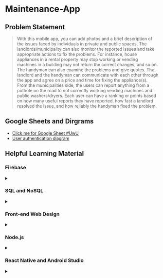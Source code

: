 # Maintenance-App

## Problem Statement
> With this mobile app, you can add photos and a brief description of the issues 
> faced by individuals in private and public spaces. The landlords/municipality 
> can also monitor the reported issues and take appropriate actions to fix the 
> problems. For instance, house appliances in a rental property may stop working 
> or vending machines in a building may not return the correct changes, and so on. 
> The handyman can also examine the problems and give quotes. The landlord and the 
> handyman can communicate with each other through the app and agree 
> on a price and time for fixing the appliance(s). From the municipalities side, 
> the users can report anything from a pothole on the road to not 
> correctly working vending machines and public washers/dryers. Each user can have 
> a ranking or points based on how many useful reports they have 
> reported, how fast a landlord resolved the issue, and how reliably the handyman fixed the problem. 

## Google Sheets and Dirgrams
- [Click me for Google Sheet #UwU](https://docs.google.com/spreadsheets/d/16mKJtwNAgq15PcCzK8cvLiK34q0-96wFSoO1pmSr0Wg/edit?usp=sharing)
- [User authentication diagram](https://viewer.diagrams.net/?highlight=0000ff&edit=_blank&layers=1&nav=1&title=User%20authentication%202.drawio#R7Vxtc%2BK2Fv41zHQ%2FwPgF2%2FARQtrunbTNlLTdvV%2FuKFiAbozl2iZAf3316hdJBIfY3qTTnczGkmXJ1jnnOc85kjJwb3bHH1KQbH%2FCIYwGjhUeB%2B5i4Di2E0zIL1pzEjV%2BMOU1mxSFoq6sWKK%2FoKi0RO0ehTCrNcwxjnKU1CtXOI7hKq%2FVgTTFh3qzNY7qoyZgA7WK5QpEeu0fKMy3vHbiWWX9jxBttnJk2xJ3dkA2FhXZFoT4UKlybwfuTYpxzq92xxsY0dmT88Kf%2B%2F7M3eLFUhjnTR5YTW6Xz7P9%2Fw9f%2F5ussy%2F%2Fec7cP4ail2cQ7cUH30SIdshfOT%2FJeUjxPg4h7coauPPDFuVwmYAVvXsgoid123wXkZJNLvVXk%2BPANIfHSpV41R8g3sE8PZEm4u5YzNqpXjyUMrDlxG4r8%2B%2F6ohIIuW%2BKnsupIRdidl4xU442U0uYku%2F55jPlT97bVLnaVA0cPyLDzteYqlZltvw%2F91jeGGbM%2BmekgT1OjuVNcrWhv%2B%2FwBsUUTEAOaC9MT61nRAv3vywfyK8U%2FrmHWc5QgvwXiSeYlYt3IJ%2FEX4N3qskPxuGMAgcprSKQZWhVFxk8ovxL5fqrkDS9XhyrhZMsxGRWv1QLX6uF8iFWkk%2BdVY0M79MVvGzUOUg3ML%2Bs0jCsQaCuaCmMQI6e64ho0hrx6D1GTDJCQR2rrqCeonf8e8RDVQBT%2BnEv9MO%2FV%2BuHqXDxNddrtX9Wq7MExEatXuEIp1yj083jd%2F54QA2RDG%2FVLj%2FRaypwSzEDIv5jce8RrJ42DFyGSr%2BO5xW9KdefdCvKIJ1TbkBEuzF99c8LWhWHrJJZzxYyp4qfEL0gVgUiaVT5FuTK0yPy%2F0P9EZTxbvjM4BTSzpkx8r75OEXzHx8e7hlAgZBiarXlI%2FXiMKVj3BJYpBqZox1U75Or71bMeX1iOrtOYbYl1IFNhRhTvkcx7AExwT9CMSXE3Ohr4XX5nQJSRhX84AI%2Fgx8EtvM6YmR5ip%2FgDRfaIsYxpIhHRlaqQIQ2MYUd8g3ke9w5dQKIcJGZuLFDYUiHMXqVut9pwbHYirl5umMhNqk7FqcrvxJoFvhbQnwBLJWR6Rx4jGjVPkPxRoh1HyMixHMqnxCUL3RkT1QpBky9QFZ7AsVrnBJax0uzn2kHGxjDlL8CeMFg9KF9sKNCix%2Bz5J%2BtRHZQV6PhxMBPgj7VaGIA8ms5wMhyqzRg5Liy%2FCoqMHK8C2wgBATMwsrw9zAlIMhE%2FEa64DSkC0FDulARrGeQq6x7I6sYK7TXmV5JKzxX6WjcL6%2BYdsSWlwXeFKhEguQcoJjjogKFBNtoZQJXaE3UnQMh9XWyWbvs2RpZNQI9csfOy5Zj0PnSmkbToG5QorsXLIqV%2Brciux%2FSrUaFtgqnTc1Dxe%2BCzfdkHrYpmlSVLopQklGflm1BApnu4X14OfymqixyTnZg9qet%2BEAFYoa2IUg3cilbBaPWvKDtafNaIsYD51DKNGcHtIsAJx504sQdajerLYrCO3DCe%2FriWU5iFVmab3GK%2FqLIU1IZwrLFtDt%2BrcWSPin6JPydtLmXM28rVT%2BBY63hHchy%2BTY4ikCSoUf2fvTBHVFSFM9xnuOdaNRA9psUhDSg6EAlrKlqn46uERODRsiMavsKoQe4pUL8j%2FkImwdTJUWmpRQbVEXw19eS1giucwNlzXHCw%2BwVcV13rM1iXNb8KmaHVmHy7Dpi%2FmdLiC4JPympzQGPCrjkE4pVbPq8Ofmh0bI18gbegn6QN7fLMvmhzVOiATH5FoCYwCHRtAPNMplU4WVju6wgEmb9Zuog27WvDjpN%2FpzDHalx%2F5V229L2Ghp%2FZ9KW7OAtQZEKqJUgSYuSJPdrM2H6baIiKeyuCd3UURzGtfGObV3qqWNG5%2BiLTqWjWfDcvhaN%2FJYZllronN%2BBRxhJElAx%2B4piNk%2BJVFV43Nzg5YSKRUjxFoMihdEACBprx9vMvAmZfoWZj6vGOrRENqSMwjzPbjUKey9LGrbv1UxIyxk0NUY%2F8BVbnPZri2ODQlxY1WiUfZDLyJUVOb4IJ9PqMnNKc6wr2bhi8HyRr1nKvXUcaGr37gexe9fp0O6VVOalTGaZAZpOJU2QaDF9dQqoBwfv94MpE2tch4LgSkyZqqmfnhdKXT2Q%2FJ2YXjjQco71dcEiTTkslkeEuX%2BIxRLVPlgcQj%2BWeEbbaydtEKiinRrySMbAobO9Hvqi3NuRRSJEHR2ahQy2SCyXgOT7k35TwRIxWmMr%2Fayo2Jay4uuoO4SaIpAKZUVqsy8EMi3xCRBhhGIoIgq50MuWgXkiS24rYiu3mXmL1%2FsHHKclwJmoKuEaAMekk50BzrgLwKmGMLYSw%2FhlxWvgo5L9cOrZjyAIXoayb0JzvKZg9Gaac2G5tXEeY3yppzMoQ1QDnCrNRIKwAxwa6zgkN40StrPb7WNi%2BjwEOiBiTo61mGcDZZ223JZiCpDeaUZEWmkfkdGZXYf1B%2FB6zXactS9kaTgVIS9mDzQyns%2BWt0tNRK%2FaH6xOf7%2BLVJ5jQHvbxEA6g3uvy4yVzhUn04vh68dMWHlyPUeApbb7u3n6WFnMdnsmd56esuKoSfAuwYzJCTAVqScWYQr8fNeg6X2UdJKn7x14u1Eagr6Gq0Q1G76UcO6eSfW0w8dVcgHutfkidSed1lHXBm3aeMBZkpr4sUKUJRE4ZS8wIh65rczHmN6NqXsfxNSlm6gIZ5Y90af4FnmYFpv9QSkUAcAb8no0swd3ANGR%2BJ5put36gNOwNci44iQODfQsZ1Dz%2FVYQXMCO1%2Fn%2BrgEgkGtFysGvV3t0wg1G3kTpa2S50%2FKfP%2B4VEvwOs4pU9M60qjIj27uQXGw1Iu8r0rZtJXlz9R5QNWaf9OsgfD2M%2FhXm%2BzSuuIEziFMe8DAjzjtxB36P4fLbjuDoezfaY36j6XRSs8tLe8I7PBTRNH4LmhpzPzn8QmOKncbXOgVf6ahnm5fzWuUdUUaZXYzzyjaCAz9hWE%2BSEQ2UhKTYflCeAjQfhzAd0hK8ho%2BbGflkGzvPe0%2FsqCdyh44h0VOsLW7rf9%2BgK2RpIdFTw4OzbHFkefV9B7bdp%2FtvGkYG43eFLBN116Ca9mlMJpRwc9jzeatAzx%2FN%2BJFnZu0JH5fCxQ48sdx8tk8riMOBotzWFLKdDQSVGKKw9UR6VJuRkCQ%2F0WPLn2mshJTGApA09DqwY6drmiUuCAxvIP%2BaQf0gKm%2B%2FwmlK%2F%2F7JPwOgAk8FKFsHKONGB1v1Uw0AihTLP8PC1az8azbu7d8%3D)

## Helpful Learning Material
### Firebase
<details>
  <summary></summary>
  <ul>
  <li> <a href="https://www.youtube.com/watch?v=-pyo67HWuOI">What is Firebase </a> </li>
  <li> <a href="https://www.youtube.com/watch?v=urdyRxsuBxQ">Why Firebase? HOW to determine whether YOU should use FIREBASE </a> </li>
  <li> <a href="https://www.youtube.com/watch?v=9kRgVxULbag&t=1098s">Firebase Ultimate Beginner's Guide </a> </li>
  <li> <a href="https://firebase.google.com/docs/firestore/solutions/role-based-access">Firebase Documentation. Role Based Access Example </a> </li>
  </ul>
</details>

### SQL and NoSQL
<details>
  <summary></summary>
  <ul>
  <li> <a href="https://www.youtube.com/watch?v=0buKQHokLK8">How do NoSQL datebases work? Simply Explained! </a> </li>
  <li> <a href="https://www.youtube.com/watch?v=t0GlGbtMTio">Which Is Better? SQL vs NoSQL </a> </li>
  <li> <a href="https://www.youtube.com/watch?v=ruz-vK8IesE">SQL vs NoSQL Explained </a> </li>
  <li> <a href="https://web.csulb.edu/colleges/coe/cecs/dbdesign/dbdesign.php?page=sql/queries.php">Datebase Design - Queries </a> </li>
  <li> <a href="https://www.youtube.com/watch?v=xn9ef5pod18">Node.js MySQL Tutorial | Building CRUD App with Node.js Express and MySQL </a> </li>
  <li> <a href="https://codingstatus.com/how-to-display-data-from-mysql-database-table-in-node-js/">How to display Data from MySQL using Node.js NOTE: reference when we want to migrate from SQL on a local host to a cloud based solution</a> </li>
  <li> <a href="https://austinhale.medium.com/building-a-node-api-with-express-and-google-cloud-sql-9bda260b040f">Building a Node API with Express and Google Cloud SQL NOTE: reference when we want to migrate from SQL on a local host to a cloud based solution </a> </li>
  <li> <a href="https://github.com/rahmanfadhil/learn-express-mongoose">Building a REST API with Express and Mongoose (MongoDB) </a> </li>
  <li> <a href="https://www.bezkoder.com/mongoose-one-to-many-relationship/#Case_3_Mongoose_One-to-Many_aLot_Relationship">Data relationships with Mongoose (MongoDB): one-to-many, many-to-one </a> </li>
  <li> <a href="https://medium.com/@rithwikkukunuri30/database-design-for-facebook-4f52b55ebe94">Database design for Facebook </a> </li>
  <li> <a href="https://www.w3schools.com/nodejs/nodejs_mysql_create_table.asp">Node.js MySQL Create Table </a> </li>
  </ul>
</details>



### Front-end Web Design
<details>
  <summary></summary>
  <ul>
  <li> <a href="https://www.w3schools.com/html/default.asp">W3School HTML </a> </li>
  <li><a href="https://www.w3schools.com/css/default.asp">W3School CSS </a></li>
  <li><a href="https://www.w3schools.com/js/default.asp">W3School JavaScript </a></li>
  </ul>
</details>

### Node.js
<details>
  <summary></summary>
<ul>
<li> <a href="https://codingstatus.com/how-to-install-express-application-using-express-generator-tool/">How to Install Express Application Using Express Generator Tool</a> </li>
<li> <a href="https://developer.okta.com/blog/2019/02/14/modern-token-authentication-in-node-with-express">Modern Token Authentication in Node with Express </a> </li>
<li> <a href="https://www.softwaresecured.com/security-issues-jwt-authentication/">Security Issues in JWT Authentication </a> </li>
<li> <a href="https://jwt.io/introduction">Introduction to JSON Web Tokens </a> </li>
<li> <a href="https://www.section.io/engineering-education/session-management-in-nodejs-using-expressjs-and-express-session/">Session Management in Node.js using ExpressJS and Express Session </a> </li>
<li> <a href="https://www.youtube.com/watch?v=hyJiNTFtQic">Upload and Store Images in MySQL using Node.Js, Express, Express-FileUpload & Express-Handlebars </a> </li>
</ul>
</details>

### React Native and Android Studio
<details>
  <summary></summary>
<ul>
<li> <a href="https://reactnative.dev">React Native Homepage </a> </li>
<li> <a href="https://www.pluralsight.com/guides/getting-started-with-reactnative-on-android">Getting Started with React Native on Android </a> </li>
<li> <a href="https://reactnative.dev/docs/environment-setup">React Native Environment setup </a> </li>
<li> <a href="https://developer.android.com/studio">Android Studio Webpage </a> <li>
</ul>
</details>

